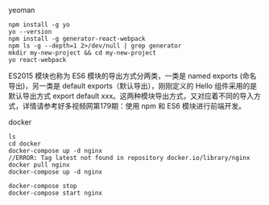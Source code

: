 yeoman

    npm install -g yo
    yo --version
    npm install -g generator-react-webpack
    npm ls -g --depth=1 2>/dev/null | grep generator
    mkdir my-new-project && cd my-new-project
    yo react-webpack



ES2015 模块也称为 ES6 模块的导出方式分两类，一类是 named exports (命名导出)，另一类是 default exports（默认导出），刚刚定义的 Hello 组件采用的是默认导出方式 export default xxx。这两种模块导出方式，又对应着不同的导入方式，详情请参考好多视频网第179期：使用 npm 和 ES6 模块进行前端开发。


docker

    ls
    cd docker
    docker-compose up -d nginx
    //ERROR: Tag latest not found in repository docker.io/library/nginx
    docker pull nginx
    docker-compose up -d nginx

    docker-compose stop
    docker-compose start nginx
